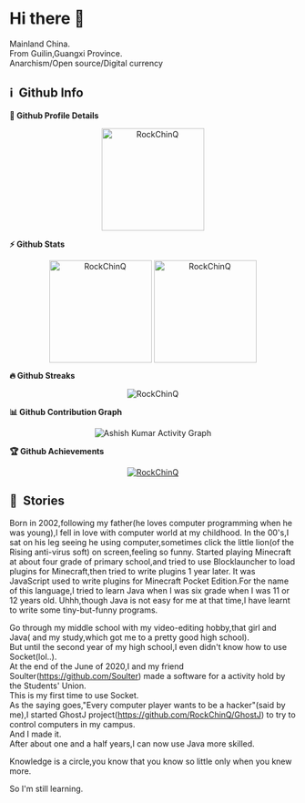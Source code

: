 # Hi there 👋

<!--
**RockChinQ/RockChinQ** is a ✨ _special_ ✨ repository because its `README.md` (this file) appears on your GitHub profile.

Here are some ideas to get you started:

- 🔭 I’m currently working on ...
- 🌱 I’m currently learning ...
- 👯 I’m looking to collaborate on ...
- 🤔 I’m looking for help with ...
- 💬 Ask me about ...
- 📫 How to reach me: ...
- 😄 Pronouns: ...
- ⚡ Fun fact: ...
-->
Mainland China.    
From Guilin,Guangxi Province.  
Anarchism/Open source/Digital currency  
<!-- 
[![RockChinQ's github stats](https://github-readme-stats.vercel.app/api?username=RockChinQ&title_color=fa4694&count_private=true&theme=jolly)](https://github.com/anuraghazra/github-readme-stats) -->

<h2>ℹ️ &nbsp;Github Info</h2>
	
  <summary><b>🔎 Github Profile Details</b></summary>
<p align="center"><img height="180em" src="https://github-profile-summary-cards.vercel.app/api/cards/profile-details?username=RockChinQ&theme=github_dark" alt="RockChinQ" align = "center"/></p>

  <summary><b>⚡ Github Stats</b></summary>
<p align="center"><img height="180em" src="https://github-readme-stats.vercel.app/api?username=RockChinQ&hide_border=true&count_private=true&show_icons=true&theme=radical" alt="RockChinQ" align = "center"/>
<img height="180em" src="https://github-readme-stats.vercel.app/api/top-langs?username=RockChinQ&show_icons=true&locale=en&layout=compact&hide_border=true&theme=radical" alt="RockChinQ" align = "center"/></p>

 <summary><b>🔥 Github Streaks</b></summary>
<p align="center"><img src="https://github-readme-streak-stats.herokuapp.com/?user=RockChinQ&theme=black-ice&hide_border=true&stroke=0000&background=0D1117&ring=e05397&fire=e05397&currStreakLabel=e05397" alt="RockChinQ" /></p>

<summary><b>📊 Github Contribution Graph</b></summary>
<p align="center"<a href="#"><img alt="Ashish Kumar Activity Graph" src="https://activity-graph.herokuapp.com/graph?username=RockChinQ&bg_color=0D1117&color=e05397&line=e05397&point=FFFFFF&hide_border=true&" /></a></p>
<!-- </details>
<details>    -->
 <summary><b>🏆 Github Achievements</b></summary>
<p align="center"> <a href="https://github.com/RockChinQ"><img src="https://github-profile-trophy.vercel.app/?username=RockChinQ&margin-w=5&theme=radical" alt="RockChinQ" /></a> </p>


<h2>🐾 &nbsp;Stories </h2>
Born in 2002,following my father(he loves computer programming when he was young),I fell in love with computer world at my childhood.  
In the 00's,I sat on his leg seeing he using computer,sometimes click the little lion(of the Rising anti-virus soft) on screen,feeling so funny.  
Started playing Minecraft at about four grade of primary school,and tried to use Blocklauncher to load plugins for Minecraft,then tried to write plugins 1 year later.  
It was JavaScript used to write plugins for Minecraft Pocket Edition.For the name of this language,I tried to learn Java when I was six grade when I was 11 or 12 years old.  
Uhhh,though Java is not easy for me at that time,I have learnt to write some tiny-but-funny programs.  
  
Go through my middle school with my video-editing hobby,that girl and Java( and my study,which got me to a pretty good high school).  
But until the second year of my high school,I even didn't know how to use Socket(lol..).  
At the end of the June of 2020,I and my friend Soulter(https://github.com/Soulter) made a software for a activity hold by the Students' Union.  
This is my first time to use Socket.  
As the saying goes,"Every computer player wants to be a hacker"(said by me),I started GhostJ project(https://github.com/RockChinQ/GhostJ) to try to control computers in my campus.  
And I made it.  
After about one and a half years,I can now use Java more skilled.  

Knowledge is a circle,you know that you know so little only when you knew more.  

So I'm still learning.  

